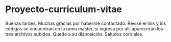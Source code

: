 # Proyecto-curriculum-vitae


Buenas tardes. Muchas gracias por haberme contactado. Revisé el link y los códigos se encuentran en la rama master, si ingresa por allí aparecerán los tres archivos subidos. Quedo a su disposición. Saludos cordiales. 
